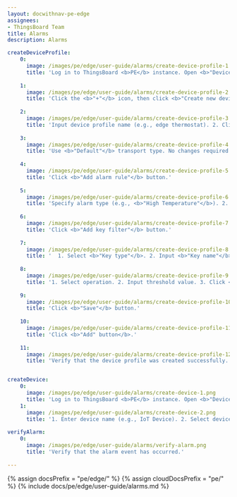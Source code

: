 ```yaml
---
layout: docwithnav-pe-edge
assignees: 
- ThingsBoard Team
title: Alarms
description: Alarms

createDeviceProfile:
    0:
      image: /images/pe/edge/user-guide/alarms/create-device-profile-1.png
      title: 'Log in to ThingsBoard <b>PE</b> instance. Open <b>"Device profiles"</b> menu page.'
      
    1:
      image: /images/pe/edge/user-guide/alarms/create-device-profile-2.png
      title: 'Click the <b>"+"</b> icon, then click <b>"Create new device profile"</b> button.'
      
    2:
      image: /images/pe/edge/user-guide/alarms/create-device-profile-3.png
      title: 'Input device profile name (e.g., edge thermostat). 2. Click <b>"Next: Transport configuration"</b> button.'
    
    3:
      image: /images/pe/edge/user-guide/alarms/create-device-profile-4.png
      title: 'Use <b>"Default"</b> transport type. No changes required. 2. Click <b>"Alarm rules"</b> button.'
    
    4:
      image: /images/pe/edge/user-guide/alarms/create-device-profile-5.png
      title: 'Click <b>"Add alarm rule"</b> button.'
      
    5:
      image: /images/pe/edge/user-guide/alarms/create-device-profile-6.png
      title: 'Specify alarm type (e.g., <b>"High Temperature"</b>). 2. Click <b>"+"</b> icon to add alarm rule condition.'
      
    6:
      image: /images/pe/edge/user-guide/alarms/create-device-profile-7.png
      title: 'Click <b>"Add key filter"</b> button.'
  
    7:
      image: /images/pe/edge/user-guide/alarms/create-device-profile-8.png
      title: '  1. Select <b>"Key type"</b>. 2. Input <b>"Key name"</b>. 3. Select <b>"Value type"</b>. 4. Click <b>"Add"</b> button.'
      
    8:
      image: /images/pe/edge/user-guide/alarms/create-device-profile-9.png
      title: '1. Select operation. 2. Input threshold value. 3. Click <b>"Add"</b> button.'
    
    9:
      image: /images/pe/edge/user-guide/alarms/create-device-profile-10.png
      title: 'Click <b>"Save"</b> button.'
      
    10:
      image: /images/pe/edge/user-guide/alarms/create-device-profile-11.png
      title: 'Click <b>"Add" button</b>.'
    
    11:
      image: /images/pe/edge/user-guide/alarms/create-device-profile-12.png
      title: 'Verify that the device profile was created successfully.'


createDevice:
    0:
      image: /images/pe/edge/user-guide/alarms/create-device-1.png
      title: 'Log in to ThingsBoard <b>PE</b> instance. Open <b>"Devices"</b> menu page. Click <b>"+"</b>, then click <b>Add new device</b>.'
    1:
      image: /images/pe/edge/user-guide/alarms/create-device-2.png
      title: '1. Enter device name (e.g., IoT Device). 2. Select device profile (e.g., edge thermostat). 3. Click <b>"Add"</b> button.'
      
verifyAlarm:
    0:
      image: /images/pe/edge/user-guide/alarms/verify-alarm.png
      title: 'Verify that the alarm event has occurred.'
    
---
```


{% assign docsPrefix = "pe/edge/" %}
{% assign cloudDocsPrefix = "pe/" %}
{% include docs/pe/edge/user-guide/alarms.md %}